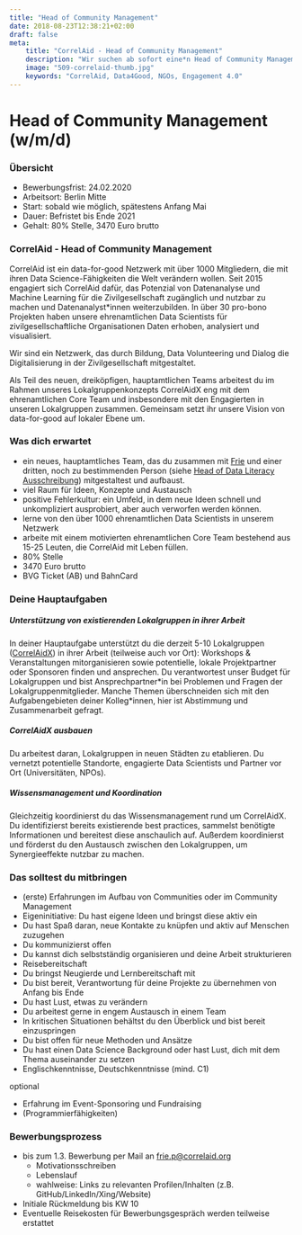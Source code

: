 ```yaml
---
title: "Head of Community Management"
date: 2018-08-23T12:38:21+02:00
draft: false
meta:
    title: "CorrelAid - Head of Community Management"
    description: "Wir suchen ab sofort eine*n Head of Community Management. Als Teil des neuen, dreiköpfigen, hauptamtlichen Teams arbeitest du im Rahmen unseres Lokalgruppenkonzepts CorrelAidX eng mit dem ehrenamtlichen Core Team und insbesondere mit den Engagierten in unseren Lokalgruppen zusammen. Gemeinsam setzt ihr unsere Vision von data-for-good auf lokaler Ebene um."
    image: "509-correlaid-thumb.jpg"
    keywords: "CorrelAid, Data4Good, NGOs, Engagement 4.0"
---
```


# Head of Community Management (w/m/d)

### Übersicht
- Bewerbungsfrist: 24.02.2020
- Arbeitsort: Berlin Mitte
- Start: sobald wie möglich, spätestens Anfang Mai
- Dauer: Befristet bis Ende 2021
- Gehalt: 80% Stelle, 3470 Euro brutto



### CorrelAid - Head of Community Management

CorrelAid ist ein data-for-good Netzwerk mit über 1000 Mitgliedern, die mit ihren Data Science-Fähigkeiten die Welt verändern wollen. Seit 2015 engagiert sich CorrelAid dafür, das Potenzial von Datenanalyse und Machine Learning für die Zivilgesellschaft zugänglich und nutzbar zu machen und Datenanalyst\*innen weiterzubilden. In über 30 pro-bono Projekten haben unsere ehrenamtlichen Data Scientists für zivilgesellschaftliche Organisationen Daten erhoben, analysiert und visualisiert.

Wir sind ein Netzwerk, das durch Bildung, Data Volunteering und Dialog die Digitalisierung in der Zivilgesellschaft mitgestaltet.

Als Teil des neuen, dreiköpfigen, hauptamtlichen Teams arbeitest du im Rahmen unseres Lokalgruppenkonzepts CorrelAidX eng mit dem ehrenamtlichen Core Team und insbesondere mit den Engagierten in unseren Lokalgruppen zusammen. Gemeinsam setzt ihr unsere Vision von data-for-good auf lokaler Ebene um.

### Was dich erwartet
- ein neues, hauptamtliches Team, das du zusammen mit [Frie](https://www.linkedin.com/in/frie-preu-a2bb46a7/) und einer dritten, noch zu bestimmenden Person (siehe [Head of Data Literacy Ausschreibung](/jobs/head-of-data-literacy)) mitgestaltest und aufbaust.
- viel Raum für Ideen, Konzepte und Austausch
- positive Fehlerkultur: ein Umfeld, in dem neue Ideen schnell und unkompliziert ausprobiert, aber auch verworfen werden können.
- lerne von den über 1000 ehrenamtlichen Data Scientists in unserem Netzwerk
- arbeite mit einem motivierten ehrenamtlichen Core Team bestehend aus 15-25 Leuten, die CorrelAid mit Leben füllen.
- 80% Stelle
- 3470 Euro brutto 
- BVG Ticket (AB) und BahnCard 

### Deine Hauptaufgaben

##### *Unterstützung von existierenden Lokalgruppen in ihrer Arbeit*

In deiner Hauptaufgabe unterstützt du die derzeit 5-10 Lokalgruppen ([CorrelAidX](/correlaid-x)) in ihrer Arbeit (teilweise auch vor Ort): Workshops & Veranstaltungen mitorganisieren sowie potentielle, lokale Projektpartner oder Sponsoren finden und ansprechen. Du verantwortest unser Budget für Lokalgruppen und bist Ansprechpartner\*in bei Problemen und Fragen der Lokalgruppenmitglieder. Manche Themen überschneiden sich mit den Aufgabengebieten deiner Kolleg\*innen, hier ist Abstimmung und Zusammenarbeit gefragt.

##### *CorrelAidX ausbauen*

Du arbeitest daran, Lokalgruppen in neuen Städten zu etablieren. Du vernetzt potentielle Standorte, engagierte Data Scientists und Partner vor Ort (Universitäten, NPOs).  


##### *Wissensmanagement und Koordination*

Gleichzeitig koordinierst du das Wissensmanagement rund um CorrelAidX. Du identifizierst bereits existierende best practices, sammelst benötigte Informationen und bereitest diese anschaulich auf. Außerdem koordinierst und förderst du den Austausch zwischen den Lokalgruppen, um Synergieeffekte nutzbar zu machen.



### Das solltest du mitbringen
- (erste) Erfahrungen im Aufbau von Communities oder im Community Management
- Eigeninitiative: Du hast eigene Ideen und bringst diese aktiv ein
- Du hast Spaß daran, neue Kontakte zu knüpfen und aktiv auf Menschen zuzugehen
- Du kommunizierst offen
- Du kannst dich selbstständig organisieren und deine Arbeit strukturieren
- Reisebereitschaft
- Du bringst Neugierde und Lernbereitschaft mit
- Du bist bereit, Verantwortung für deine Projekte zu übernehmen von Anfang bis Ende
- Du hast Lust, etwas zu verändern
- Du arbeitest gerne in engem Austausch in einem Team
- In kritischen Situationen behältst du den Überblick und bist bereit einzuspringen
- Du bist offen für neue Methoden und Ansätze
- Du hast einen Data Science Background oder hast Lust, dich mit dem Thema auseinander zu setzen
- Englischkenntnisse, Deutschkenntnisse (mind. C1)

optional
- Erfahrung im Event-Sponsoring und Fundraising
- (Programmierfähigkeiten)

### Bewerbungsprozess
- bis zum 1.3. Bewerbung per Mail an [frie.p@correlaid.org](mailto:frie.p@correlaid.org)
    - Motivationsschreiben
    - Lebenslauf
    - wahlweise: Links zu relevanten Profilen/Inhalten (z.B. GitHub/LinkedIn/Xing/Website)
- Initiale Rückmeldung bis KW 10
- Eventuelle Reisekosten für Bewerbungsgespräch werden teilweise erstattet
